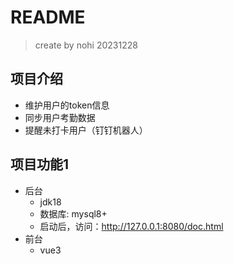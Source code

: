 # README
> create by nohi 20231228

## 项目介绍
* 维护用户的token信息
* 同步用户考勤数据
* 提醒未打卡用户（钉钉机器人）

## 项目功能1
* 后台
  * jdk18
  * 数据库: mysql8+
  * 启动后，访问：http://127.0.0.1:8080/doc.html
* 前台
  * vue3
